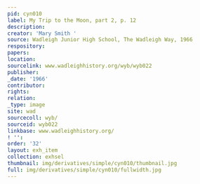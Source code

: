 ```yaml
---
pid: cyn010
label: My Trip to the Moon, part 2, p. 12
description:
creator: 'Mary Smith '
source: Wadleigh Junior High School, The Wadleigh Way, 1966
respository:
papers:
location:
sourcelink: www.wadleighhistory.org/wyb/wyb022
publisher:
_date: '1966'
contributor:
rights:
relation:
_type: image
site: wad
sourcecoll: wyb/
sourceid: wyb022
linkbase: www.wadleighhistory.org/
! '':
order: '32'
layout: exh_item
collection: exhsel
thumbnail: img/derivatives/simple/cyn010/thumbnail.jpg
full: img/derivatives/simple/cyn010/fullwidth.jpg
---
```

